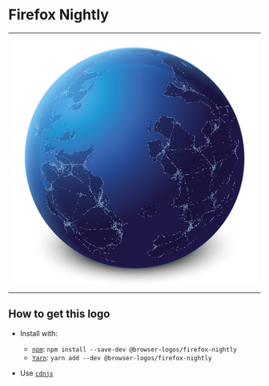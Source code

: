 # Firefox Nightly

<table>
    <tbody>
        <tr>
            <td height="512px" width="512px">
                <a href="./"><img width="500px" src="firefox-nightly_512x512.png" alt="Firefox Nightly browser logo"></a>
            </td>
        <tr>
    </tbody>
</table>


## How to get this logo

* Install with:

  * [`npm`](https://www.npmjs.com/): `npm install --save-dev @browser-logos/firefox-nightly`
  * [`Yarn`](https://yarnpkg.com/): `yarn add --dev @browser-logos/firefox-nightly`

* Use [`cdnjs`](https://cdnjs.com/libraries/browser-logos)
